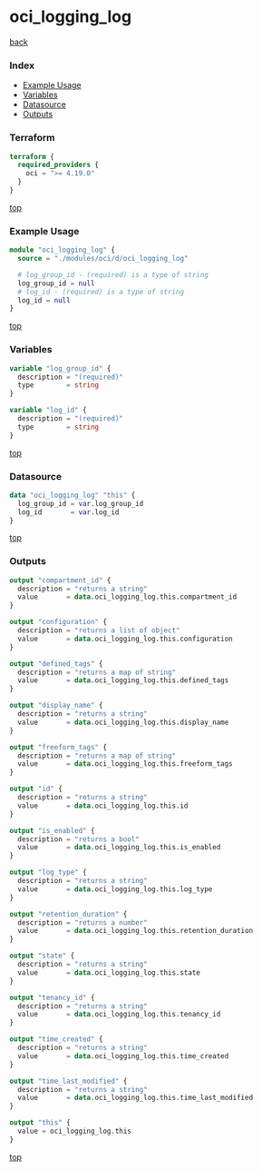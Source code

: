 # oci_logging_log

[back](../oci.md)

### Index

- [Example Usage](#example-usage)
- [Variables](#variables)
- [Datasource](#datasource)
- [Outputs](#outputs)

### Terraform

```terraform
terraform {
  required_providers {
    oci = ">= 4.19.0"
  }
}
```

[top](#index)

### Example Usage

```terraform
module "oci_logging_log" {
  source = "./modules/oci/d/oci_logging_log"

  # log_group_id - (required) is a type of string
  log_group_id = null
  # log_id - (required) is a type of string
  log_id = null
}
```

[top](#index)

### Variables

```terraform
variable "log_group_id" {
  description = "(required)"
  type        = string
}

variable "log_id" {
  description = "(required)"
  type        = string
}
```

[top](#index)

### Datasource

```terraform
data "oci_logging_log" "this" {
  log_group_id = var.log_group_id
  log_id       = var.log_id
}
```

[top](#index)

### Outputs

```terraform
output "compartment_id" {
  description = "returns a string"
  value       = data.oci_logging_log.this.compartment_id
}

output "configuration" {
  description = "returns a list of object"
  value       = data.oci_logging_log.this.configuration
}

output "defined_tags" {
  description = "returns a map of string"
  value       = data.oci_logging_log.this.defined_tags
}

output "display_name" {
  description = "returns a string"
  value       = data.oci_logging_log.this.display_name
}

output "freeform_tags" {
  description = "returns a map of string"
  value       = data.oci_logging_log.this.freeform_tags
}

output "id" {
  description = "returns a string"
  value       = data.oci_logging_log.this.id
}

output "is_enabled" {
  description = "returns a bool"
  value       = data.oci_logging_log.this.is_enabled
}

output "log_type" {
  description = "returns a string"
  value       = data.oci_logging_log.this.log_type
}

output "retention_duration" {
  description = "returns a number"
  value       = data.oci_logging_log.this.retention_duration
}

output "state" {
  description = "returns a string"
  value       = data.oci_logging_log.this.state
}

output "tenancy_id" {
  description = "returns a string"
  value       = data.oci_logging_log.this.tenancy_id
}

output "time_created" {
  description = "returns a string"
  value       = data.oci_logging_log.this.time_created
}

output "time_last_modified" {
  description = "returns a string"
  value       = data.oci_logging_log.this.time_last_modified
}

output "this" {
  value = oci_logging_log.this
}
```

[top](#index)